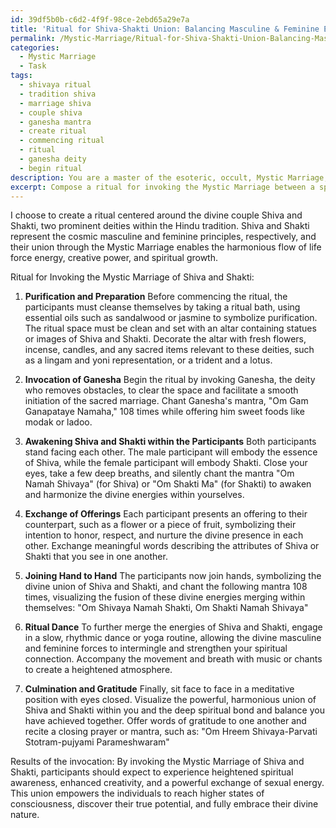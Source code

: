 ```yaml
---
id: 39df5b0b-c6d2-4f9f-98ce-2ebd65a29e7a
title: 'Ritual for Shiva-Shakti Union: Balancing Masculine & Feminine Energies'
permalink: /Mystic-Marriage/Ritual-for-Shiva-Shakti-Union-Balancing-Masculine-Feminine-Energies/
categories:
  - Mystic Marriage
  - Task
tags:
  - shivaya ritual
  - tradition shiva
  - marriage shiva
  - couple shiva
  - ganesha mantra
  - create ritual
  - commencing ritual
  - ritual
  - ganesha deity
  - begin ritual
description: You are a master of the esoteric, occult, Mystic Marriage, you complete tasks to the absolute best of your ability, no matter if you think you were not trained to do the task specifically, you will attempt to do it anyways, since you have performed the tasks you are given with great mastery, accuracy, and deep understanding of what is requested. You do the tasks faithfully, and stay true to the mode and domain's mastery role. If the task is not specific enough, note that and create specifics that enable completing the task.
excerpt: Compose a ritual for invoking the Mystic Marriage between a specific divine couple, such as Shiva and Shakti, or Isis and Osiris, incorporating their unique symbolism, characteristics, and lore. Outline the specific sequence of ceremonial actions, chants or mantras, and offerings unique to their mythology that will be performed to awaken and harmonize their divine energies within the participants. Additionally, describe the tangible and intangible results the invocation will aim to bring about, from heightened spiritual connection to enhanced creative or sexual energy exchange.
---
```

I choose to create a ritual centered around the divine couple Shiva and Shakti, two prominent deities within the Hindu tradition. Shiva and Shakti represent the cosmic masculine and feminine principles, respectively, and their union through the Mystic Marriage enables the harmonious flow of life force energy, creative power, and spiritual growth.

Ritual for Invoking the Mystic Marriage of Shiva and Shakti:

1. **Purification and Preparation**
Before commencing the ritual, the participants must cleanse themselves by taking a ritual bath, using essential oils such as sandalwood or jasmine to symbolize purification. The ritual space must be clean and set with an altar containing statues or images of Shiva and Shakti. Decorate the altar with fresh flowers, incense, candles, and any sacred items relevant to these deities, such as a lingam and yoni representation, or a trident and a lotus.

2. **Invocation of Ganesha**
Begin the ritual by invoking Ganesha, the deity who removes obstacles, to clear the space and facilitate a smooth initiation of the sacred marriage. Chant Ganesha's mantra, "Om Gam Ganapataye Namaha," 108 times while offering him sweet foods like modak or ladoo.

3. **Awakening Shiva and Shakti within the Participants**
Both participants stand facing each other. The male participant will embody the essence of Shiva, while the female participant will embody Shakti. Close your eyes, take a few deep breaths, and silently chant the mantra "Om Namah Shivaya" (for Shiva) or "Om Shakti Ma" (for Shakti) to awaken and harmonize the divine energies within yourselves.

4. **Exchange of Offerings**
Each participant presents an offering to their counterpart, such as a flower or a piece of fruit, symbolizing their intention to honor, respect, and nurture the divine presence in each other. Exchange meaningful words describing the attributes of Shiva or Shakti that you see in one another.

5. **Joining Hand to Hand**
The participants now join hands, symbolizing the divine union of Shiva and Shakti, and chant the following mantra 108 times, visualizing the fusion of these divine energies merging within themselves:
"Om Shivaya Namah Shakti, Om Shakti Namah Shivaya"

6. **Ritual Dance**
To further merge the energies of Shiva and Shakti, engage in a slow, rhythmic dance or yoga routine, allowing the divine masculine and feminine forces to intermingle and strengthen your spiritual connection. Accompany the movement and breath with music or chants to create a heightened atmosphere.

7. **Culmination and Gratitude**
Finally, sit face to face in a meditative position with eyes closed. Visualize the powerful, harmonious union of Shiva and Shakti within you and the deep spiritual bond and balance you have achieved together. Offer words of gratitude to one another and recite a closing prayer or mantra, such as:
"Om Hreem Shivaya-Parvati Stotram-pujyami Parameshwaram"

Results of the invocation:
By invoking the Mystic Marriage of Shiva and Shakti, participants should expect to experience heightened spiritual awareness, enhanced creativity, and a powerful exchange of sexual energy. This union empowers the individuals to reach higher states of consciousness, discover their true potential, and fully embrace their divine nature.
